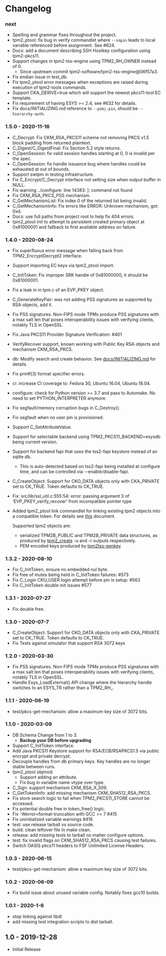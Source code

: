 # Changelog

### next
  * Spelling and grammar fixes throughout the project.
  * tpm2_ptool: fix bug in verify commandlet where `--sopin` leads to local variable referenced before assignment. See #624.
  * Docs: add a document describing SSH Hostkey configuration using tpm2-pkcs11.
  * Support changes in tpm2-tss-engine using TPM2_RH_OWNER instead of 0.
    * Since upstream commit tpm2-software/tpm2-tss-engine@06f57a3.
  * Fix endian issue in test_db.
  * Fix tpm2_ptool error messages when exceptions are raised during execution of tpm2-tools commands.
  * Support CKA_DERIVE=true which will support the newest pkcs11-tool EC template.
  * Fix requirement of having ESYS >= 2.4, see #632 for details.
  * Fix docs/INITIALIZING.md reference to `--pobj-pin`, should be `--hierarchy-auth`.

### 1.5.0 - 2020-11-16
  * C_Decrypt: Fix CKM_RSA_PKCS11 scheme not removing PKCS v1.5 block padding from returned plaintext.
  * C_Digest/C_DigestFinal: Fix Section 5.2 style returns.
  * C_OpenSession: fix valid session handles starting at 0, 0 is invalid per the spec.
  * C_OpenSession: fix handle issuance bug where handles could be exhausted at out of bounds.
  * Support swtpm in testing infrastructure.
  * Fix C_Encrypt/C_Decrypt interface not setting size when output buffer in NULL.
  * Fix warning ../configure: line 14383: ]: command not found
  * Fix CKM_RSA_PKCS_PSS mechanism.
  * C_GetMechanismList: Fix index 0 of the returned list being invalid.
  * C_GetMechanismInfo: Fix errors like ERROR: Unknown mechanism, got: 0xd.
  * Docs: use full paths from project root to help fix 404 errors.
  * tpm2_ptool init to attempt to persistent created primary object at 0x81000001 and fallback to
    first available address on failure.

### 1.4.0 - 2020-08-24
  * Fix superfluous error message when falling back from TPM2\_EncryptDecrypt2 interface.
  * Support importing EC keys via tpm2\_ptool import.
  * C\_InitToken: Fix improper SRK handle of 0x81000000, it should be 0x81000001.
  * Fix a leak in in tpm.c of an EVP\_PKEY object.
  * C\_GenerateKeyPair: was not adding PSS signatures as supported by RSA objects, add it.
  * Fix PSS signatures. Non-FIPS mode TPMs produce PSS signatures with a
    max salt len that poses interoperability issues with verifying clients,
    notably TLS in OpenSSL.
  * Fix Java PKCS11 Provider Signature Verification: #401
  * VerifyRecover support, known working with Public Key RSA objects and
    mechanism CKM_RSA_PKCS.
  * db: Modify search and create behavior. See
    [docs/INITIALIZING.md](https://github.com/tpm2-software/tpm2-pkcs11/blob/master/docs/INITIALIZING.md)
    for details.
  * Fix printf(3) format specifier errors.
  * ci: increase CI coverage to: Fedora 30, Ubuntu 16.04, Ubuntu 18.04.
  * configure: check for Python version >= 3.7 and pass to Automake. No
    need to set PYTHON\_INTERPRETER anymore.
  * Fix segfault/memory corruption bugs in C\_Destroy().
  * Fix segfault when no user pin is provisioned.
  * Support C\_SetAttributeValue.
  * Support for selectable backend using TPM2\_PKCS11\_BACKEND=esysdb being current version.
  * Support for backend fapi that uses the tss2-fapi keystore instead of an sqlite db.
    - This is auto-detected based on tss2-fapi being installed at configure time, and can be controlled
      via --enable/disable-fapi.
  * C\_CreateObject: Support for CKO\_DATA objects only with CKA\_PRIVATE set to CK\_TRUE. Token
    defaults to CK_TRUE.
  * Fix: src/lib/ssl\_util.c:555:54: error: passing argument 3 of ‘EVP\_PKEY\_verify\_recover’ from incompatible pointer type
  * Added tpm2\_ptool link commandlet for linking existing tpm2 objects into a compatible token. For details see
    [this](https://github.com/tpm2-software/tpm2-pkcs11/blob/master/docs/INTEROPERABILITY.md) document.

    Supported tpm2 objects are:
      - serialized TPM2B_PUBLIC and TPM2B_PRIVATE data structures, as produced by
      [tpm2_create](https://github.com/tpm2-software/tpm2-tools/blob/master/man/tpm2_create.1.md) -u and -r outputs
      respectively.
      - PEM encoded keys produced by
      [tpm2tss-genkey](https://github.com/tpm2-software/tpm2-tss-engine/blob/master/man/tpm2tss-genkey.1.md)

### 1.3.2 - 2020-08-10
  * Fix C\_InitToken, ensure no embedded nul byte.
  * Fix free of mutex being held in C\_InitToken failures: #573
  * Fix C\_Login CKU\_USER login attempt before pin is setup: #563
  * Fix C\_InitToken double init issues #577

### 1.3.1 - 2020-07-27
  * Fix double free.

### 1.3.0 - 2020-07-7
  * C\_CreateObject: Support for CKO\_DATA objects only with CKA\_PRIVATE set to CK\_TRUE.
    Token defaults to CK\_TRUE.
  * Fix Tests against simulator that support RSA 3072 keys

### 1.2.0 - 2020-03-30
  * Fix PSS signatures. Non-FIPS mode TPMs produce PSS signatures with a
    max salt len that poses interoperability issues with verifying clients,
    notably TLS in OpenSSL.
  * Handle Esys\_LoadExternal() API change where the hierarchy handle switches to an
    ESYS\_TR rather than a TPM2\_RH\_.

### 1.1.1 - 2020-06-19

  * test/pkcs-get-mechanism: allow a maximum key size of 3072 bits.

### 1.1.0 - 2020-03-09
  * DB Schema Change from 1 to 3.
    - **Backup your DB before upgrading**
  * Support C_InitToken interface.
  * Add Java PKCS11 Keystore support for RSA/ECB/RSAPKCS1.5
    via public encrypt and private decrypt.
  * Decouple handles from db primary keys. Key handles are
    no longer stable between runs.
  * tpm2_ptool objmod:
    - Support adding an attribute.
    - Fix bug in variable name vtype over type.
  * C_Sign: support mechanism CKM_RSA_X_509.
  * C_GetTokenInfo: add missing mechanism CKM_SHA512_RSA_PKCS.
  * Fix store search logic to fail when TPM2_PKCS11_STORE cannot be accessed.
  * Fix potential double free in token_free() logic.
  * Fix -Werror=format-truncation with GCC >= 7 #415
  * Fix uninitialized variable warnings #416
  * test: use release tarball vs source code.
  * build: clean leftover file in make clean.
  * release: add missing tests to tarball no matter configure options.
  * test: fix invalid flags on CKM_SHA512_RSA_PKCS causing test failures.
  * Switch OASIS pkcs11 headers to FSF Unlimited License Headers.

### 1.0.3 - 2020-06-15

  * test/pkcs-get-mechanism: allow a maximum key size of 3072 bits.

### 1.0.2 - 2020-06-09

  * Fix build issue about unused variable config. Notably fixes gcc10 builds.

### 1.0.1 - 2020-1-6

  * stop linking against libdl
  * add missing test integration scripts to dist tarball.

## 1.0 - 2019-12-28

  * Initial Release
